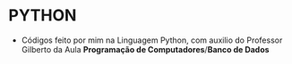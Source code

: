 # PYTHON

- Códigos feito por mim na Linguagem Python, com auxilio do Professor Gilberto da Aula **Programação de Computadores**/**Banco de Dados**
